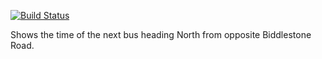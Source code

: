 [![Build Status](https://travis-ci.org/Froom2/BusTimes.svg?branch=master)](https://travis-ci.org/Froom2/BusTimes)

Shows the time of the next bus heading North from opposite Biddlestone Road.
